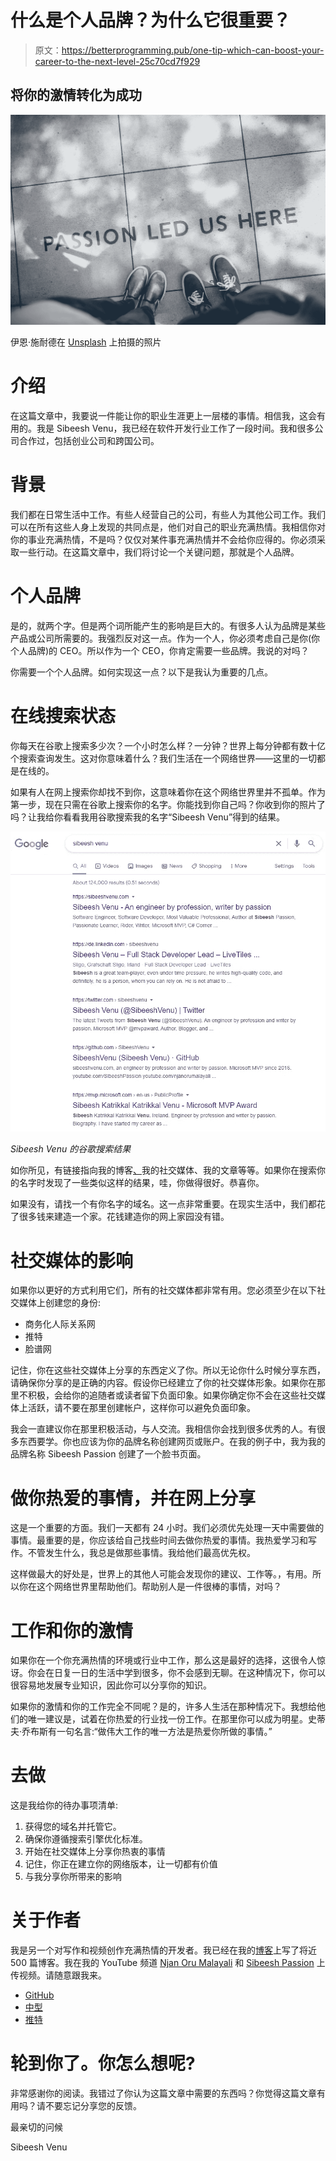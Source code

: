 # 什么是个人品牌？为什么它很重要？

> 原文：<https://betterprogramming.pub/one-tip-which-can-boost-your-career-to-the-next-level-25c70cd7f929>

## 将你的激情转化为成功

![](img/347c0866e46fb2aece93d6345e59df54.png)

伊恩·施耐德在 [Unsplash](https://unsplash.com/search/photos/personal-branding?utm_source=unsplash&utm_medium=referral&utm_content=creditCopyText) 上拍摄的照片

# 介绍

在这篇文章中，我要说一件能让你的职业生涯更上一层楼的事情。相信我，这会有用的。我是 Sibeesh Venu，我已经在软件开发行业工作了一段时间。我和很多公司合作过，包括创业公司和跨国公司。

# 背景

我们都在日常生活中工作。有些人经营自己的公司，有些人为其他公司工作。我们可以在所有这些人身上发现的共同点是，他们对自己的职业充满热情。我相信你对你的事业充满热情，不是吗？仅仅对某件事充满热情并不会给你应得的。你必须采取一些行动。在这篇文章中，我们将讨论一个关键问题，那就是个人品牌。

# 个人品牌

是的，就两个字。但是两个词所能产生的影响是巨大的。有很多人认为品牌是某些产品或公司所需要的。我强烈反对这一点。作为一个人，你必须考虑自己是你(你个人品牌)的 CEO。所以作为一个 CEO，你肯定需要一些品牌。我说的对吗？

你需要一个个人品牌。如何实现这一点？以下是我认为重要的几点。

# 在线搜索状态

你每天在谷歌上搜索多少次？一个小时怎么样？一分钟？世界上每分钟都有数十亿个搜索查询发生。这对你意味着什么？我们生活在一个网络世界——这里的一切都是在线的。

如果有人在网上搜索你却找不到你，这意味着你在这个网络世界里并不孤单。作为第一步，现在只需在谷歌上搜索你的名字。你能找到你自己吗？你收到你的照片了吗？让我给你看看我用谷歌搜索我的名字“Sibeesh Venu”得到的结果。

![](img/97e9f26ae0fe7584e45f1457e79a1555.png)

*Sibeesh Venu 的谷歌搜索结果*

如你所见，有链接指向我的博客[、](https://sibeeshpassion.com,)我的社交媒体、我的文章等等。如果你在搜索你的名字时发现了一些类似这样的结果，哇，你做得很好。恭喜你。

如果没有，请找一个有你名字的域名。这一点非常重要。在现实生活中，我们都花了很多钱来建造一个家。花钱建造你的网上家园没有错。

# 社交媒体的影响

如果你以更好的方式利用它们，所有的社交媒体都非常有用。您必须至少在以下社交媒体上创建您的身份:

*   商务化人际关系网
*   推特
*   脸谱网

记住，你在这些社交媒体上分享的东西定义了你。所以无论你什么时候分享东西，请确保你分享的是正确的内容。假设你已经建立了你的社交媒体形象。如果你在那里不积极，会给你的追随者或读者留下负面印象。如果你确定你不会在这些社交媒体上活跃，请不要在那里创建帐户，这样你可以避免负面印象。

我会一直建议你在那里积极活动，与人交流。我相信你会找到很多优秀的人。有很多东西要学。你也应该为你的品牌名称创建网页或账户。在我的例子中，我为我的品牌名称 Sibeesh Passion 创建了一个脸书页面。

# 做你热爱的事情，并在网上分享

这是一个重要的方面。我们一天都有 24 小时。我们必须优先处理一天中需要做的事情。最重要的是，你应该给自己找些时间去做你热爱的事情。我热爱学习和写作。不管发生什么，我总是做那些事情。我给他们最高优先权。

这样做最大的好处是，世界上的其他人可能会发现你的建议、工作等。，有用。所以你在这个网络世界里帮助他们。帮助别人是一件很棒的事情，对吗？

# 工作和你的激情

如果你在一个你充满热情的环境或行业中工作，那么这是最好的选择，这很令人惊讶。你会在日复一日的生活中学到很多，你不会感到无聊。在这种情况下，你可以很容易地发展专业知识，因此你可以分享你的知识。

如果你的激情和你的工作完全不同呢？是的，许多人生活在那种情况下。我想给他们的唯一建议是，试着在你热爱的行业找一份工作。在那里你可以成为明星。史蒂夫·乔布斯有一句名言:“做伟大工作的唯一方法是热爱你所做的事情。”

# 去做

这是我给你的待办事项清单:

1.  获得您的域名并托管它。
2.  确保你遵循搜索引擎优化标准。
3.  开始在社交媒体上分享你热衷的事情
4.  记住，你正在建立你的网络版本，让一切都有价值
5.  与我分享你所带来的影响

# 关于作者

我是另一个对写作和视频创作充满热情的开发者。我已经在我的[博客](https://sibeeshpassion.com/)上写了将近 500 篇博客。我在我的 YouTube 频道 [Njan Oru Malayali](https://www.youtube.com/njanorumalayali) 和 [Sibeesh Passion](https://www.youtube.com/SibeeshPassion) 上传视频。请随意跟我来。

*   [GitHub](https://github.com/SibeeshVenu)
*   [中型](https://medium.com/@sibeeshvenu)
*   [推特](https://twitter.com/sibeeshvenu)

# 轮到你了。你怎么想呢?

非常感谢你的阅读。我错过了你认为这篇文章中需要的东西吗？你觉得这篇文章有用吗？请不要忘记分享您的反馈。

最亲切的问候

Sibeesh Venu